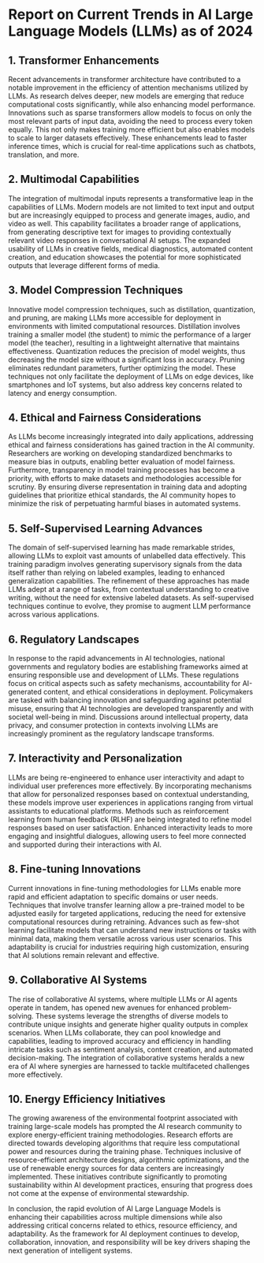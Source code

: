 # Report on Current Trends in AI Large Language Models (LLMs) as of 2024

## 1. Transformer Enhancements
Recent advancements in transformer architecture have contributed to a notable improvement in the efficiency of attention mechanisms utilized by LLMs. As research delves deeper, new models are emerging that reduce computational costs significantly, while also enhancing model performance. Innovations such as sparse transformers allow models to focus on only the most relevant parts of input data, avoiding the need to process every token equally. This not only makes training more efficient but also enables models to scale to larger datasets effectively. These enhancements lead to faster inference times, which is crucial for real-time applications such as chatbots, translation, and more.

## 2. Multimodal Capabilities
The integration of multimodal inputs represents a transformative leap in the capabilities of LLMs. Modern models are not limited to text input and output but are increasingly equipped to process and generate images, audio, and video as well. This capability facilitates a broader range of applications, from generating descriptive text for images to providing contextually relevant video responses in conversational AI setups. The expanded usability of LLMs in creative fields, medical diagnostics, automated content creation, and education showcases the potential for more sophisticated outputs that leverage different forms of media.

## 3. Model Compression Techniques
Innovative model compression techniques, such as distillation, quantization, and pruning, are making LLMs more accessible for deployment in environments with limited computational resources. Distillation involves training a smaller model (the student) to mimic the performance of a larger model (the teacher), resulting in a lightweight alternative that maintains effectiveness. Quantization reduces the precision of model weights, thus decreasing the model size without a significant loss in accuracy. Pruning eliminates redundant parameters, further optimizing the model. These techniques not only facilitate the deployment of LLMs on edge devices, like smartphones and IoT systems, but also address key concerns related to latency and energy consumption.

## 4. Ethical and Fairness Considerations
As LLMs become increasingly integrated into daily applications, addressing ethical and fairness considerations has gained traction in the AI community. Researchers are working on developing standardized benchmarks to measure bias in outputs, enabling better evaluation of model fairness. Furthermore, transparency in model training processes has become a priority, with efforts to make datasets and methodologies accessible for scrutiny. By ensuring diverse representation in training data and adopting guidelines that prioritize ethical standards, the AI community hopes to minimize the risk of perpetuating harmful biases in automated systems.

## 5. Self-Supervised Learning Advances
The domain of self-supervised learning has made remarkable strides, allowing LLMs to exploit vast amounts of unlabelled data effectively. This training paradigm involves generating supervisory signals from the data itself rather than relying on labeled examples, leading to enhanced generalization capabilities. The refinement of these approaches has made LLMs adept at a range of tasks, from contextual understanding to creative writing, without the need for extensive labeled datasets. As self-supervised techniques continue to evolve, they promise to augment LLM performance across various applications.

## 6. Regulatory Landscapes
In response to the rapid advancements in AI technologies, national governments and regulatory bodies are establishing frameworks aimed at ensuring responsible use and development of LLMs. These regulations focus on critical aspects such as safety mechanisms, accountability for AI-generated content, and ethical considerations in deployment. Policymakers are tasked with balancing innovation and safeguarding against potential misuse, ensuring that AI technologies are developed transparently and with societal well-being in mind. Discussions around intellectual property, data privacy, and consumer protection in contexts involving LLMs are increasingly prominent as the regulatory landscape transforms.

## 7. Interactivity and Personalization
LLMs are being re-engineered to enhance user interactivity and adapt to individual user preferences more effectively. By incorporating mechanisms that allow for personalized responses based on contextual understanding, these models improve user experiences in applications ranging from virtual assistants to educational platforms. Methods such as reinforcement learning from human feedback (RLHF) are being integrated to refine model responses based on user satisfaction. Enhanced interactivity leads to more engaging and insightful dialogues, allowing users to feel more connected and supported during their interactions with AI.

## 8. Fine-tuning Innovations
Current innovations in fine-tuning methodologies for LLMs enable more rapid and efficient adaptation to specific domains or user needs. Techniques that involve transfer learning allow a pre-trained model to be adjusted easily for targeted applications, reducing the need for extensive computational resources during retraining. Advances such as few-shot learning facilitate models that can understand new instructions or tasks with minimal data, making them versatile across various user scenarios. This adaptability is crucial for industries requiring high customization, ensuring that AI solutions remain relevant and effective.

## 9. Collaborative AI Systems
The rise of collaborative AI systems, where multiple LLMs or AI agents operate in tandem, has opened new avenues for enhanced problem-solving. These systems leverage the strengths of diverse models to contribute unique insights and generate higher quality outputs in complex scenarios. When LLMs collaborate, they can pool knowledge and capabilities, leading to improved accuracy and efficiency in handling intricate tasks such as sentiment analysis, content creation, and automated decision-making. The integration of collaborative systems heralds a new era of AI where synergies are harnessed to tackle multifaceted challenges more effectively.

## 10. Energy Efficiency Initiatives
The growing awareness of the environmental footprint associated with training large-scale models has prompted the AI research community to explore energy-efficient training methodologies. Research efforts are directed towards developing algorithms that require less computational power and resources during the training phase. Techniques inclusive of resource-efficient architecture designs, algorithmic optimizations, and the use of renewable energy sources for data centers are increasingly implemented. These initiatives contribute significantly to promoting sustainability within AI development practices, ensuring that progress does not come at the expense of environmental stewardship.

In conclusion, the rapid evolution of AI Large Language Models is enhancing their capabilities across multiple dimensions while also addressing critical concerns related to ethics, resource efficiency, and adaptability. As the framework for AI deployment continues to develop, collaboration, innovation, and responsibility will be key drivers shaping the next generation of intelligent systems.